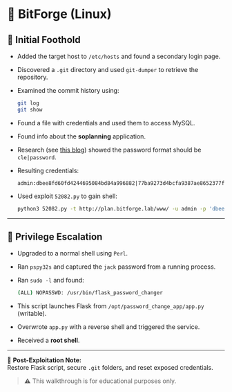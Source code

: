 # 🏴 BitForge (Linux)

## 🧠 Initial Foothold

- Added the target host to `/etc/hosts` and found a secondary login page.

- Discovered a `.git` directory and used `git-dumper` to retrieve the repository.

- Examined the commit history using:
  ```bash
  git log
  git show
  ```

- Found a file with credentials and used them to access MySQL.

- Found info about the **soplanning** application.

- Research (see [this blog](https://blog.quarkslab.com/pwn-everything-bounce-everywhere-all-at-once-part-2.html)) showed the password format should be `cle|password`.

- Resulting credentials:
  ```
  admin:dbee8fd60fd4244695084bd84a996882|77ba9273d4bcfa9387ae8652377f4c189e5a47ee
  ```

- Used exploit `52082.py` to gain shell:
  ```bash
  python3 52082.py -t http://plan.bitforge.lab/www/ -u admin -p 'dbee8fd60fd4244695084bd84a996882|77ba9273d4bcfa9387ae8652377f4c189e5a47ee'
  ```

---

## 🚀 Privilege Escalation

- Upgraded to a normal shell using `Perl`.

- Ran `pspy32s` and captured the `jack` password from a running process.

- Ran `sudo -l` and found:
  ```bash
  (ALL) NOPASSWD: /usr/bin/flask_password_changer
  ```

- This script launches Flask from `/opt/password_change_app/app.py` (writable).

- Overwrote `app.py` with a reverse shell and triggered the service.

- Received a **root shell**.

---

🧼 **Post-Exploitation Note:**  
Restore Flask script, secure `.git` folders, and reset exposed credentials.

> ⚠️ This walkthrough is for educational purposes only.
